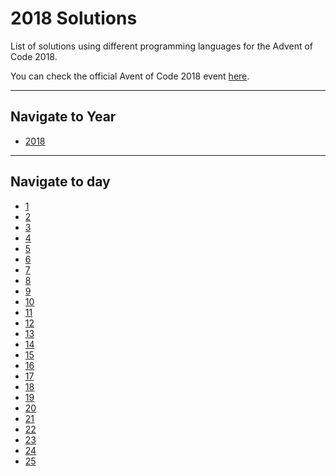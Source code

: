 # 2018 Solutions

List of solutions using different programming languages for the Advent of Code 2018.

You can check the official Avent of Code 2018 event [here](https://adventofcode.com/2018).

<hr>

## Navigate to Year

* [2018](../2018)

<hr>

## Navigate to day

* [1](day_01)
* [2](day_02)
* [3](day_03)
* [4](day_04)
* [5](day_05)
* [6](day_06)
* [7](day_07)
* [8](day_08)
* [9](day_09)
* [10](day_10)
* [11](day_11)
* [12](day_12)
* [13](day_13)
* [14](day_14)
* [15](day_15)
* [16](day_16)
* [17](day_17)
* [18](day_18)
* [19](day_19)
* [20](day_20)
* [21](day_21)
* [22](day_22)
* [23](day_23)
* [24](day_24)
* [25](day_25)
